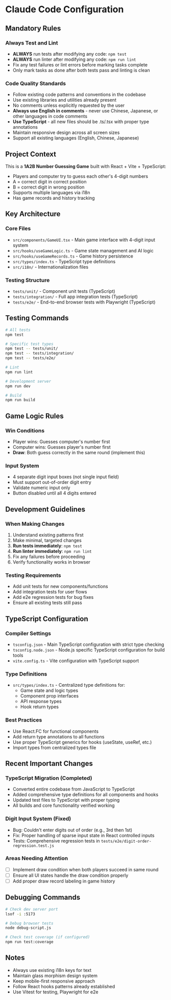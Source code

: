 # Claude Code Configuration

## Mandatory Rules

### Always Test and Lint
- **ALWAYS** run tests after modifying any code: `npm test`
- **ALWAYS** run linter after modifying any code: `npm run lint`
- Fix any test failures or lint errors before marking tasks complete
- Only mark tasks as done after both tests pass and linting is clean

### Code Quality Standards
- Follow existing code patterns and conventions in the codebase
- Use existing libraries and utilities already present
- No comments unless explicitly requested by the user
- **Always use English in comments** - never use Chinese, Japanese, or other languages in code comments
- **Use TypeScript** - all new files should be .ts/.tsx with proper type annotations
- Maintain responsive design across all screen sizes
- Support all existing languages (English, Chinese, Japanese)

## Project Context

This is a **1A2B Number Guessing Game** built with React + Vite + TypeScript:
- Players and computer try to guess each other's 4-digit numbers
- A = correct digit in correct position
- B = correct digit in wrong position
- Supports multiple languages via i18n
- Has game records and history tracking

## Key Architecture

### Core Files
- `src/components/GameUI.tsx` - Main game interface with 4-digit input system
- `src/hooks/useGameLogic.ts` - Game state management and AI logic
- `src/hooks/useGameRecords.ts` - Game history persistence
- `src/types/index.ts` - TypeScript type definitions
- `src/i18n/` - Internationalization files

### Testing Structure
- `tests/unit/` - Component unit tests (TypeScript)
- `tests/integration/` - Full app integration tests (TypeScript)
- `tests/e2e/` - End-to-end browser tests with Playwright (TypeScript)

## Testing Commands

```bash
# All tests
npm test

# Specific test types
npm test -- tests/unit/
npm test -- tests/integration/  
npm test -- tests/e2e/

# Lint
npm run lint

# Development server
npm run dev

# Build
npm run build
```

## Game Logic Rules

### Win Conditions
- Player wins: Guesses computer's number first
- Computer wins: Guesses player's number first
- **Draw**: Both guess correctly in the same round (implement this)

### Input System
- 4 separate digit input boxes (not single input field)
- Must support out-of-order digit entry
- Validate numeric input only
- Button disabled until all 4 digits entered

## Development Guidelines

### When Making Changes
1. Understand existing patterns first
2. Make minimal, targeted changes
3. **Run tests immediately**: `npm test`
4. **Run linter immediately**: `npm run lint`
5. Fix any failures before proceeding
6. Verify functionality works in browser

### Testing Requirements
- Add unit tests for new components/functions
- Add integration tests for user flows
- Add e2e regression tests for bug fixes
- Ensure all existing tests still pass

## TypeScript Configuration

### Compiler Settings
- `tsconfig.json` - Main TypeScript configuration with strict type checking
- `tsconfig.node.json` - Node.js specific TypeScript configuration for build tools
- `vite.config.ts` - Vite configuration with TypeScript support

### Type Definitions
- `src/types/index.ts` - Centralized type definitions for:
  - Game state and logic types
  - Component prop interfaces  
  - API response types
  - Hook return types

### Best Practices
- Use React.FC for functional components
- Add return type annotations to all functions
- Use proper TypeScript generics for hooks (useState, useRef, etc.)
- Import types from centralized types file

## Recent Important Changes

### TypeScript Migration (Completed)
- Converted entire codebase from JavaScript to TypeScript
- Added comprehensive type definitions for all components and hooks
- Updated test files to TypeScript with proper typing
- All builds and core functionality verified working

### Digit Input System (Fixed)
- Bug: Couldn't enter digits out of order (e.g., 3rd then 1st)
- Fix: Proper handling of sparse input state in React controlled inputs
- Tests: Comprehensive regression tests in `tests/e2e/digit-order-regression.test.js`

### Areas Needing Attention
- [ ] Implement draw condition when both players succeed in same round
- [ ] Ensure all UI states handle the draw condition properly
- [ ] Add proper draw record labeling in game history

## Debugging Commands

```bash
# Check dev server port
lsof -i :5173

# Debug browser tests
node debug-script.js

# Check test coverage (if configured)
npm run test:coverage
```

## Notes

- Always use existing i18n keys for text
- Maintain glass morphism design system
- Keep mobile-first responsive approach
- Follow React hooks patterns already established
- Use Vitest for testing, Playwright for e2e